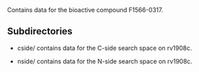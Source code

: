 Contains data for the bioactive compound F1566-0317.

## Subdirectories

- cside/ contains data for the C-side search space on rv1908c.

- nside/ contains data for the N-side search space on rv1908c.

